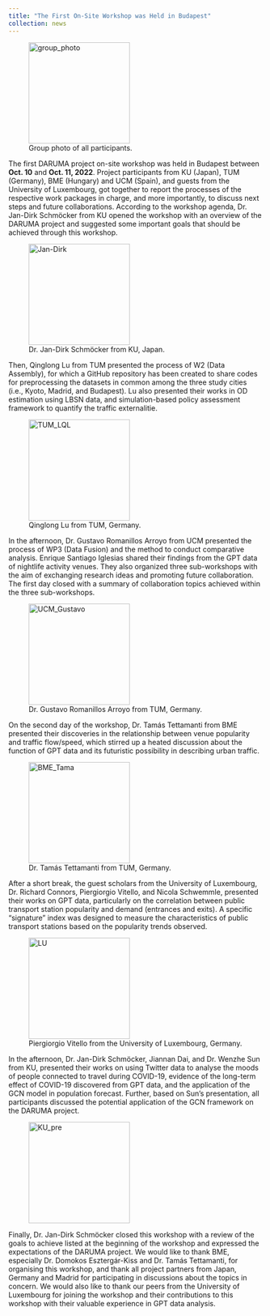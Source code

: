 ```yaml
---
title: "The First On-Site Workshop was Held in Budapest"
collection: news
---
```


<figure>
  <img
  src="http://concert-japan-daruma.github.io/images/Budapest/group_photo.JPG"
  alt="group_photo"  style="width:200px;">
  <figcaption>Group photo of all participants.</figcaption>
</figure>


The first DARUMA project on-site workshop was held in Budapest between **Oct. 10** and **Oct. 11, 2022**. Project participants from KU (Japan), TUM (Germany), BME (Hungary) and UCM (Spain), and guests from the University of Luxembourg, got together to report the processes of the respective work packages in charge, and more importantly, to discuss next steps and future collaborations.
According to the workshop agenda, Dr. Jan-Dirk Schmöcker from KU opened the workshop with an overview of the DARUMA project and suggested some important goals that should be achieved through this workshop.
<figure>
  <img
  src="http://concert-japan-daruma.github.io/images/Budapest/KU_Jan-Dirk.jpg"
  alt="Jan-Dirk"  style="width:200px;">
  <figcaption>Dr. Jan-Dirk Schmöcker from KU, Japan.</figcaption>
</figure>


Then, Qinglong Lu from TUM presented the process of W2 (Data Assembly), for which a GitHub repository has been created to share codes for preprocessing the datasets in common among the three study cities (i.e., Kyoto, Madrid, and Budapest). Lu also presented their works in OD estimation using LBSN data, and simulation-based policy assessment framework to quantify the traffic externalitie.
<figure>
  <img
  src="http://concert-japan-daruma.github.io/images/Budapest/TUM_LQL.jpg"
  alt="TUM_LQL"  style="width:200px;">
  <figcaption>Qinglong Lu from TUM, Germany.</figcaption>
</figure>

In the afternoon, Dr. Gustavo Romanillos Arroyo from UCM presented the process of WP3 (Data Fusion) and the method to conduct comparative analysis. Enrique Santiago Iglesias shared their findings from the GPT data of nightlife activity venues. They also organized three sub-workshops with the aim of exchanging research ideas and promoting future collaboration. The first day closed with a summary of collaboration topics achieved within the three sub-workshops.
<figure>
  <img
  src="http://concert-japan-daruma.github.io/images/Budapest/UCM_Gustavo.jpg"
  alt="UCM_Gustavo"  style="width:200px;">
  <figcaption>Dr. Gustavo Romanillos Arroyo from TUM, Germany.</figcaption>
</figure>

On the second day of the workshop, Dr. Tamás Tettamanti from BME presented their discoveries in the relationship between venue popularity and traffic flow/speed, which stirred up a heated discussion about the function of GPT data and its futuristic possibility in describing urban traffic.
<figure>
  <img
  src="http://concert-japan-daruma.github.io/images/Budapest/BME_Tama.jpg"
  alt="BME_Tama"  style="width:200px;">
  <figcaption>Dr. Tamás Tettamanti from TUM, Germany.</figcaption>
</figure>

After a short break, the guest scholars from the University of Luxembourg, Dr. Richard Connors, Piergiorgio Vitello, and Nicola Schwemmle, presented their works on GPT data, particularly on the correlation between public transport station popularity and demand (entrances and exits). A specific “signature” index was designed to measure the characteristics of public transport stations based on the popularity trends observed.
<figure>
  <img
  src="http://concert-japan-daruma.github.io/images/Budapest/LU.jpg"
  alt="LU"  style="width:200px;">
  <figcaption>Piergiorgio Vitello from the University of Luxembourg, Germany.</figcaption>
</figure>

In the afternoon, Dr. Jan-Dirk Schmöcker, Jiannan Dai, and Dr. Wenzhe Sun from KU, presented their works on using Twitter data to analyse the moods of people connected to travel during COVID-19, evidence of the long-term effect of COVID-19 discovered from GPT data, and the application of the GCN model in population forecast. Further, based on Sun’s presentation, all participants discussed the potential application of the GCN framework on the DARUMA project.
<figure>
  <img
  src="http://concert-japan-daruma.github.io/images/Budapest/KU_pre.jpg"
  alt="KU_pre"  style="width:200px;">
</figure>

Finally, Dr. Jan-Dirk Schmöcker closed this workshop with a review of the goals to achieve listed at the beginning of the workshop and expressed the expectations of the DARUMA project.
We would like to thank BME, especially Dr. Domokos Esztergár-Kiss and Dr. Tamás Tettamanti, for organising this workshop, and thank all project partners from Japan, Germany and Madrid for participating in discussions about the topics in concern. We would also like to thank our peers from the University of Luxembourg for joining the workshop and their contributions to this workshop with their valuable experience in GPT data analysis.
